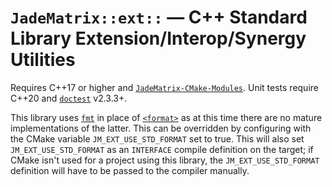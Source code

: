 # `JadeMatrix::ext::` — C++ Standard Library Extension/Interop/Synergy Utilities

Requires C++17 or higher and [`JadeMatrix-CMake-Modules`](https://github.com/JadeMatrix/JadeMatrix-CMake-Modules).  Unit tests require C++20 and [`doctest`](https://github.com/onqtam/doctest) v2.3.3+.

This library uses [`fmt`](https://github.com/fmtlib/fmt) in place of [`<format>`](https://en.cppreference.com/w/cpp/header/format) as at this time there are no mature implementations of the latter.  This can be overridden by configuring with the CMake variable `JM_EXT_USE_STD_FORMAT` set to true.  This will also set `JM_EXT_USE_STD_FORMAT` as an `INTERFACE` compile definition on the target; if CMake isn't used for a project using this library, the `JM_EXT_USE_STD_FORMAT` definition will have to be passed to the compiler manually.
